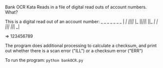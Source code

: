 Bank OCR Kata
Reads in a file of digital read outs of account numbers.
What?

This is a digital read out of an account number:
    _  _     _  _  _  _  _ 
  | _| _||_||_ |_   ||_||_|
  ||_  _|  | _||_|  ||_| _| 

=> 123456789

The program does additional processing to calculate a checksum,
and print out whether there is a scan error ("ILL") or a checksum error ("ERR")


To run the program:
`python bankOCR.py`



